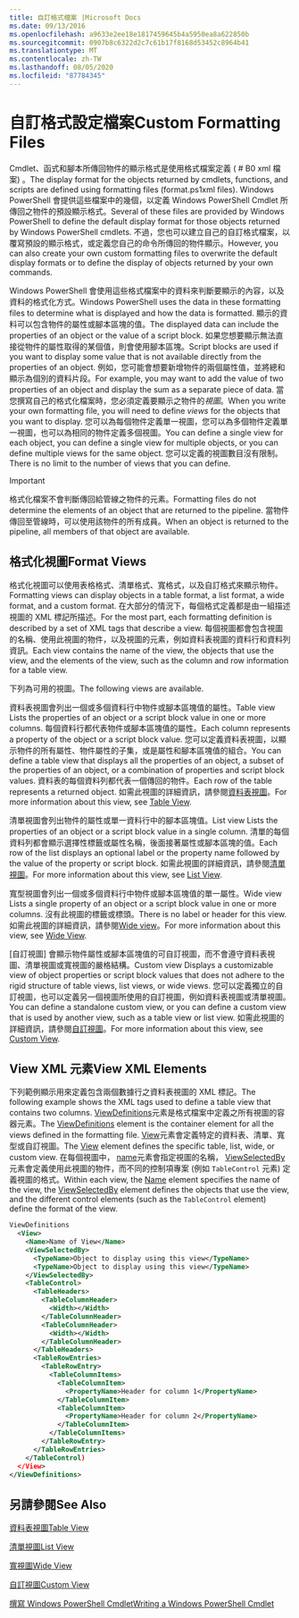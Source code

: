 ```yaml
---
title: 自訂格式檔案 |Microsoft Docs
ms.date: 09/13/2016
ms.openlocfilehash: a9633e2ee18e1817459645b4a5950ea8a622850b
ms.sourcegitcommit: 0907b8c6322d2c7c61b17f8168d53452c8964b41
ms.translationtype: MT
ms.contentlocale: zh-TW
ms.lasthandoff: 08/05/2020
ms.locfileid: "87784345"
---
```

# <a name="custom-formatting-files"></a><span data-ttu-id="b2581-102">自訂格式設定檔案</span><span class="sxs-lookup"><span data-stu-id="b2581-102">Custom Formatting Files</span></span>

<span data-ttu-id="b2581-103">Cmdlet、函式和腳本所傳回物件的顯示格式是使用格式檔案定義 ( # B0 xml 檔案) 。</span><span class="sxs-lookup"><span data-stu-id="b2581-103">The display format for the objects returned by cmdlets, functions, and scripts are defined using formatting files (format.ps1xml files).</span></span> <span data-ttu-id="b2581-104">Windows PowerShell 會提供這些檔案中的幾個，以定義 Windows PowerShell Cmdlet 所傳回之物件的預設顯示格式。</span><span class="sxs-lookup"><span data-stu-id="b2581-104">Several of these files are provided by Windows PowerShell to define the default display format for those objects returned by Windows PowerShell cmdlets.</span></span> <span data-ttu-id="b2581-105">不過，您也可以建立自己的自訂格式檔案，以覆寫預設的顯示格式，或定義您自己的命令所傳回的物件顯示。</span><span class="sxs-lookup"><span data-stu-id="b2581-105">However, you can also create your own custom formatting files to overwrite the default display formats or to define the display of objects returned by your own commands.</span></span>

<span data-ttu-id="b2581-106">Windows PowerShell 會使用這些格式檔案中的資料來判斷要顯示的內容，以及資料的格式化方式。</span><span class="sxs-lookup"><span data-stu-id="b2581-106">Windows PowerShell uses the data in these formatting files to determine what is displayed and how the data is formatted.</span></span> <span data-ttu-id="b2581-107">顯示的資料可以包含物件的屬性或腳本區塊的值。</span><span class="sxs-lookup"><span data-stu-id="b2581-107">The displayed data can include the properties of an object or the value of a script block.</span></span>  <span data-ttu-id="b2581-108">如果您想要顯示無法直接從物件的屬性取得的某個值，則會使用腳本區塊。</span><span class="sxs-lookup"><span data-stu-id="b2581-108">Script blocks are used if you want to display some value that is not available directly from the properties of an object.</span></span> <span data-ttu-id="b2581-109">例如，您可能會想要新增物件的兩個屬性值，並將總和顯示為個別的資料片段。</span><span class="sxs-lookup"><span data-stu-id="b2581-109">For example, you may want to add the value of two properties of an object and display the sum as a separate piece of data.</span></span> <span data-ttu-id="b2581-110">當您撰寫自己的格式化檔案時，您必須定義要顯示之物件的*視圖*。</span><span class="sxs-lookup"><span data-stu-id="b2581-110">When you write your own formatting file, you will need to define *views* for the objects that you want to display.</span></span> <span data-ttu-id="b2581-111">您可以為每個物件定義單一視圖，您可以為多個物件定義單一視圖，也可以為相同的物件定義多個視圖。</span><span class="sxs-lookup"><span data-stu-id="b2581-111">You can define a single view for each object, you can define a single view for multiple objects, or you can define multiple views for the same object.</span></span> <span data-ttu-id="b2581-112">您可以定義的視圖數目沒有限制。</span><span class="sxs-lookup"><span data-stu-id="b2581-112">There is no limit to the number of views that you can define.</span></span>

> [!IMPORTANT]
> <span data-ttu-id="b2581-113">格式化檔案不會判斷傳回給管線之物件的元素。</span><span class="sxs-lookup"><span data-stu-id="b2581-113">Formatting files do not determine the elements of an object that are returned to the pipeline.</span></span> <span data-ttu-id="b2581-114">當物件傳回至管線時，可以使用該物件的所有成員。</span><span class="sxs-lookup"><span data-stu-id="b2581-114">When an object is returned to the pipeline, all members of that object are available.</span></span>

## <a name="format-views"></a><span data-ttu-id="b2581-115">格式化視圖</span><span class="sxs-lookup"><span data-stu-id="b2581-115">Format Views</span></span>

<span data-ttu-id="b2581-116">格式化視圖可以使用表格格式、清單格式、寬格式，以及自訂格式來顯示物件。</span><span class="sxs-lookup"><span data-stu-id="b2581-116">Formatting views can display objects in a table format, a list format, a wide format, and a custom format.</span></span> <span data-ttu-id="b2581-117">在大部分的情況下，每個格式定義都是由一組描述視圖的 XML 標記所描述。</span><span class="sxs-lookup"><span data-stu-id="b2581-117">For the most part, each formatting definition is described by a set of XML tags that describe a view.</span></span> <span data-ttu-id="b2581-118">每個視圖都會包含視圖的名稱、使用此視圖的物件，以及視圖的元素，例如資料表視圖的資料行和資料列資訊。</span><span class="sxs-lookup"><span data-stu-id="b2581-118">Each view contains the name of the view, the objects that use the view, and the elements of the view, such as the column and row information for a table view.</span></span>

<span data-ttu-id="b2581-119">下列為可用的視圖。</span><span class="sxs-lookup"><span data-stu-id="b2581-119">The following views are available.</span></span>

<span data-ttu-id="b2581-120">資料表視圖會列出一個或多個資料行中物件或腳本區塊值的屬性。</span><span class="sxs-lookup"><span data-stu-id="b2581-120">Table view Lists the properties of an object or a script block value in one or more columns.</span></span> <span data-ttu-id="b2581-121">每個資料行都代表物件或腳本區塊值的屬性。</span><span class="sxs-lookup"><span data-stu-id="b2581-121">Each column represents a property of the object or a script block value.</span></span> <span data-ttu-id="b2581-122">您可以定義資料表視圖，以顯示物件的所有屬性、物件屬性的子集，或是屬性和腳本區塊值的組合。</span><span class="sxs-lookup"><span data-stu-id="b2581-122">You can define a table view that displays all the properties of an object, a subset of the properties of an object, or a combination of properties and script block values.</span></span> <span data-ttu-id="b2581-123">資料表的每個資料列都代表一個傳回的物件。</span><span class="sxs-lookup"><span data-stu-id="b2581-123">Each row of the table represents a returned object.</span></span> <span data-ttu-id="b2581-124">如需此視圖的詳細資訊，請參閱[資料表視圖](../format/creating-a-table-view.md)。</span><span class="sxs-lookup"><span data-stu-id="b2581-124">For more information about this view, see [Table View](../format/creating-a-table-view.md).</span></span>

<span data-ttu-id="b2581-125">清單視圖會列出物件的屬性或單一資料行中的腳本區塊值。</span><span class="sxs-lookup"><span data-stu-id="b2581-125">List view Lists the properties of an object or a script block value in a single column.</span></span> <span data-ttu-id="b2581-126">清單的每個資料列都會顯示選擇性標籤或屬性名稱，後面接著屬性或腳本區塊的值。</span><span class="sxs-lookup"><span data-stu-id="b2581-126">Each row of the list displays an optional label or the property name followed by the value of the property or script block.</span></span> <span data-ttu-id="b2581-127">如需此視圖的詳細資訊，請參閱[清單視圖](../format/creating-a-list-view.md)。</span><span class="sxs-lookup"><span data-stu-id="b2581-127">For more information about this view, see [List View](../format/creating-a-list-view.md).</span></span>

<span data-ttu-id="b2581-128">寬型視圖會列出一個或多個資料行中物件或腳本區塊值的單一屬性。</span><span class="sxs-lookup"><span data-stu-id="b2581-128">Wide view Lists a single property of an object or a script block value in one or more columns.</span></span> <span data-ttu-id="b2581-129">沒有此視圖的標籤或標頭。</span><span class="sxs-lookup"><span data-stu-id="b2581-129">There is no label or header for this view.</span></span> <span data-ttu-id="b2581-130">如需此視圖的詳細資訊，請參閱[Wide view](../format/creating-a-wide-view.md)。</span><span class="sxs-lookup"><span data-stu-id="b2581-130">For more information about this view, see [Wide View](../format/creating-a-wide-view.md).</span></span>

<span data-ttu-id="b2581-131">[自訂視圖] 會顯示物件屬性或腳本區塊值的可自訂視圖，而不會遵守資料表視圖、清單視圖或寬視圖的嚴格結構。</span><span class="sxs-lookup"><span data-stu-id="b2581-131">Custom view Displays a customizable view of object properties or script block values that does not adhere to the rigid structure of table views, list views, or wide views.</span></span> <span data-ttu-id="b2581-132">您可以定義獨立的自訂視圖，也可以定義另一個視圖所使用的自訂視圖，例如資料表視圖或清單視圖。</span><span class="sxs-lookup"><span data-stu-id="b2581-132">You can define a standalone custom view, or you can define a custom view that is used by another view, such as a table view or list view.</span></span> <span data-ttu-id="b2581-133">如需此視圖的詳細資訊，請參閱[自訂視圖](../format/creating-custom-controls.md)。</span><span class="sxs-lookup"><span data-stu-id="b2581-133">For more information about this view, see [Custom View](../format/creating-custom-controls.md).</span></span>

## <a name="view-xml-elements"></a><span data-ttu-id="b2581-134">View XML 元素</span><span class="sxs-lookup"><span data-stu-id="b2581-134">View XML Elements</span></span>

<span data-ttu-id="b2581-135">下列範例顯示用來定義包含兩個數據行之資料表視圖的 XML 標記。</span><span class="sxs-lookup"><span data-stu-id="b2581-135">The following example shows the XML tags used to define a table view that contains two columns.</span></span> <span data-ttu-id="b2581-136">[ViewDefinitions](../format/viewdefinitions-element-format.md)元素是格式檔案中定義之所有視圖的容器元素。</span><span class="sxs-lookup"><span data-stu-id="b2581-136">The [ViewDefinitions](../format/viewdefinitions-element-format.md) element is the container element for all the views defined in the formatting file.</span></span> <span data-ttu-id="b2581-137">[View](../format/view-element-format.md)元素會定義特定的資料表、清單、寬型或自訂視圖。</span><span class="sxs-lookup"><span data-stu-id="b2581-137">The [View](../format/view-element-format.md) element defines the specific table, list, wide, or custom view.</span></span> <span data-ttu-id="b2581-138">在每個視圖中， [name](../format/name-element-for-view-format.md)元素會指定視圖的名稱， [ViewSelectedBy](../format/viewselectedby-element-format.md)元素會定義使用此視圖的物件，而不同的控制項專案 (例如 `TableControl` 元素) 定義視圖的格式。</span><span class="sxs-lookup"><span data-stu-id="b2581-138">Within each view, the [Name](../format/name-element-for-view-format.md) element specifies the name of the view, the [ViewSelectedBy](../format/viewselectedby-element-format.md) element defines the objects that use the view, and the different control elements (such as the `TableControl` element) define the format of the view.</span></span>

```xml
ViewDefinitions
  <View>
    <Name>Name of View</Name>
    <ViewSelectedBy>
      <TypeName>Object to display using this view</TypeName>
      <TypeName>Object to display using this view</TypeName>
    </ViewSelectedBy>
    <TableControl>
      <TableHeaders>
        <TableColumnHeader>
          <Width></Width>
        </TableColumnHeader>
        <TableColumnHeader>
          <Width></Width>
        </TableColumnHeader>
      </TableHeaders>
      <TableRowEntries>
        <TableRowEntry>
          <TableColumnItems>
            <TableColumnItem>
              <PropertyName>Header for column 1</PropertyName>
            </TableColumnItem>
            <TableColumnItem>
              <PropertyName>Header for column 2</PropertyName>
            </TableColumnItem>
          </TableColumnItems>
        </TableRowEntry>
      </TableRowEntries>
    </TableControl)
  </View>
</ViewDefinitions>

```

## <a name="see-also"></a><span data-ttu-id="b2581-139">另請參閱</span><span class="sxs-lookup"><span data-stu-id="b2581-139">See Also</span></span>

[<span data-ttu-id="b2581-140">資料表視圖</span><span class="sxs-lookup"><span data-stu-id="b2581-140">Table View</span></span>](../format/creating-a-table-view.md)

[<span data-ttu-id="b2581-141">清單視圖</span><span class="sxs-lookup"><span data-stu-id="b2581-141">List View</span></span>](../format/creating-a-list-view.md)

[<span data-ttu-id="b2581-142">寬視圖</span><span class="sxs-lookup"><span data-stu-id="b2581-142">Wide View</span></span>](../format/creating-a-wide-view.md)

[<span data-ttu-id="b2581-143">自訂視圖</span><span class="sxs-lookup"><span data-stu-id="b2581-143">Custom View</span></span>](../format/creating-custom-controls.md)

[<span data-ttu-id="b2581-144">撰寫 Windows PowerShell Cmdlet</span><span class="sxs-lookup"><span data-stu-id="b2581-144">Writing a Windows PowerShell Cmdlet</span></span>](./writing-a-windows-powershell-cmdlet.md)
